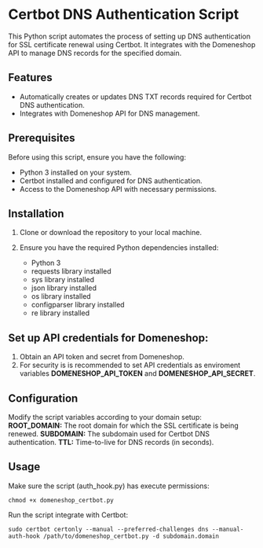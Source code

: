 # Certbot DNS Authentication Script

This Python script automates the process of setting up DNS authentication for SSL certificate renewal using Certbot. It integrates with the Domeneshop API to manage DNS records for the specified domain.

## Features

- Automatically creates or updates DNS TXT records required for Certbot DNS authentication.
- Integrates with Domeneshop API for DNS management.

## Prerequisites

Before using this script, ensure you have the following:

- Python 3 installed on your system.
- Certbot installed and configured for DNS authentication.
- Access to the Domeneshop API with necessary permissions.

## Installation

1. Clone or download the repository to your local machine.

2. Ensure you have the required Python dependencies installed:
    - Python 3 
    - requests library installed 
    - sys library installed 
    - json library installed
    - os library installed
    - configparser library installed
    - re library installed

## Set up API credentials for Domeneshop:
1. Obtain an API token and secret from Domeneshop.
2. For security is is recommended to set API credentials as enviroment variables **DOMENESHOP_API_TOKEN** and **DOMENESHOP_API_SECRET**. 

## Configuration
Modify the script variables according to your domain setup:
**ROOT_DOMAIN:** The root domain for which the SSL certificate is being renewed.
**SUBDOMAIN:** The subdomain used for Certbot DNS authentication.
**TTL:** Time-to-live for DNS records (in seconds).

## Usage
Make sure the script (auth_hook.py) has execute permissions:
 ```
chmod +x domeneshop_certbot.py
 ```
Run the script integrate with Certbot:
 ```
sudo certbot certonly --manual --preferred-challenges dns --manual-auth-hook /path/to/domeneshop_certbot.py -d subdomain.domain
 ```
